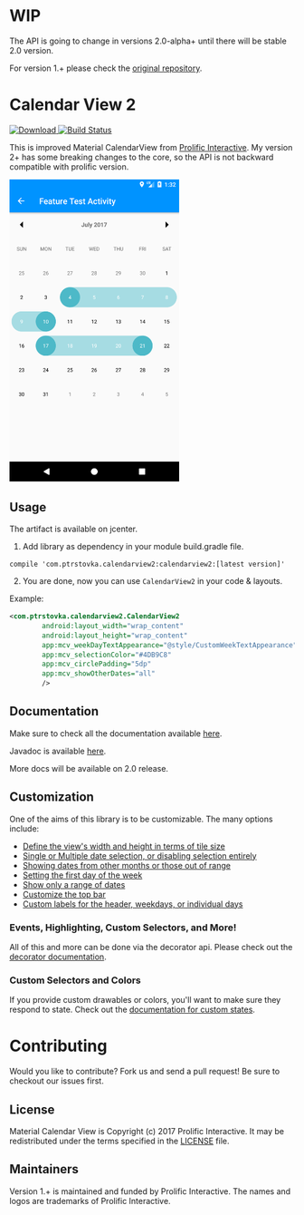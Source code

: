 
WIP
======================
The API is going to change in versions 2.0-alpha+ until there will be stable 2.0 version.

For version 1.+ please check the [original repository](https://github.com/prolificinteractive/material-calendarview).

Calendar View 2
======================

[![Download](https://api.bintray.com/packages/ptrstovka/maven/calendarview2/images/download.svg) ](https://bintray.com/ptrstovka/maven/calendarview2/_latestVersion)[![Build Status](https://travis-ci.org/ptrstovka/calendarview2.svg?branch=master)](https://travis-ci.org/ptrstovka/calendarview2)

This is improved Material CalendarView from [Prolific Interactive](https://github.com/prolificinteractive/material-calendarview). My version 2+ has some breaking changes to the core, so the API is not backward compatible with prolific version.

<img src="/images/shot.png" alt="Demo" width="300px" />

Usage
-----
The artifact is available on jcenter.
1. Add library as dependency in your module build.gradle file.
```
compile 'com.ptrstovka.calendarview2:calendarview2:[latest version]'
```
2. You are done, now you can use `CalendarView2` in your code & layouts.

Example:

```xml
<com.ptrstovka.calendarview2.CalendarView2
        android:layout_width="wrap_content"
        android:layout_height="wrap_content"
        app:mcv_weekDayTextAppearance="@style/CustomWeekTextAppearance"
        app:mcv_selectionColor="#4DB9C8"
        app:mcv_circlePadding="5dp"
        app:mcv_showOtherDates="all"
        />
```

Documentation
-------------

Make sure to check all the documentation available [here](docs/README.md).

Javadoc is available [here](https://ptrstovka.github.io/docs/calendarview2/).

More docs will be available on 2.0 release.

Customization
-------------

One of the aims of this library is to be customizable. The many options include:

* [Define the view's width and height in terms of tile size](docs/CUSTOMIZATION.md#tile-size)
* [Single or Multiple date selection, or disabling selection entirely](docs/CUSTOMIZATION.md#date-selection)
* [Showing dates from other months or those out of range](docs/CUSTOMIZATION.md#showing-other-dates)
* [Setting the first day of the week](docs/CUSTOMIZATION_BUILDER.md#first-day-of-the-week)
* [Show only a range of dates](docs/CUSTOMIZATION_BUILDER.md#date-ranges)
* [Customize the top bar](docs/CUSTOMIZATION.md#topbar-options)
* [Custom labels for the header, weekdays, or individual days](docs/CUSTOMIZATION.md#custom-labels)


### Events, Highlighting, Custom Selectors, and More!

All of this and more can be done via the decorator api. Please check out the [decorator documentation](docs/DECORATORS.md).

### Custom Selectors and Colors

If you provide custom drawables or colors, you'll want to make sure they respond to state.
Check out the [documentation for custom states](docs/CUSTOM_SELECTORS.md).

Contributing
============

Would you like to contribute? Fork us and send a pull request! Be sure to checkout our issues first.

## License

Material Calendar View is Copyright (c) 2017 Prolific Interactive. It may be redistributed under the terms specified in the [LICENSE] file.

[LICENSE]: /LICENSE

## Maintainers

Version 1.+ is maintained and funded by Prolific Interactive. The names and logos are trademarks of Prolific Interactive.
